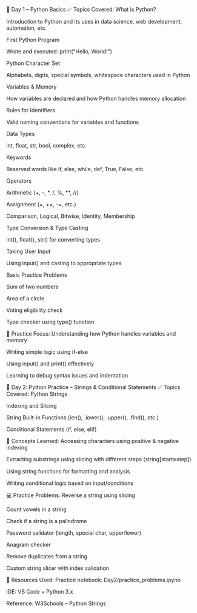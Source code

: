 📘 Day 1 – Python Basics
✅ Topics Covered:
What is Python?

Introduction to Python and its uses in data science, web development, automation, etc.

First Python Program

Wrote and executed: print("Hello, World!")

Python Character Set

Alphabets, digits, special symbols, whitespace characters used in Python

Variables & Memory

How variables are declared and how Python handles memory allocation

Rules for Identifiers

Valid naming conventions for variables and functions

Data Types

int, float, str, bool, complex, etc.

Keywords

Reserved words like if, else, while, def, True, False, etc.

Operators

Arithmetic (+, -, *, /, %, **, //)

Assignment (=, +=, -=, etc.)

Comparison, Logical, Bitwise, Identity, Membership

Type Conversion & Type Casting

int(), float(), str() for converting types

Taking User Input

Using input() and casting to appropriate types

Basic Practice Problems

Sum of two numbers

Area of a circle

Voting eligibility check

Type checker using type() function

🧠 Practice Focus:
Understanding how Python handles variables and memory

Writing simple logic using if-else

Using input() and print() effectively

Learning to debug syntax issues and indentation




📅 Day 2: Python Practice – Strings & Conditional Statements
✅ Topics Covered:
Python Strings

Indexing and Slicing

String Built-in Functions (len(), .lower(), .upper(), .find(), etc.)

Conditional Statements (if, else, elif)

📘 Concepts Learned:
Accessing characters using positive & negative indexing

Extracting substrings using slicing with different steps (string[start:end:step])

Using string functions for formatting and analysis

Writing conditional logic based on input/conditions

💻 Practice Problems:
Reverse a string using slicing

Count vowels in a string

Check if a string is a palindrome

Password validator (length, special char, upper/lower)

Anagram checker

Remove duplicates from a string

Custom string slicer with index validation

📎 Resources Used:
Practice notebook: Day2/practice_problems.ipynb

IDE: VS Code + Python 3.x

Reference: W3Schools – Python Strings

